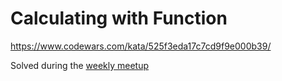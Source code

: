 # Calculating with Function

<https://www.codewars.com/kata/525f3eda17c7cd9f9e000b39/>

Solved during the [weekly meetup](https://www.meetup.com/Bootcampers-Collective/)
